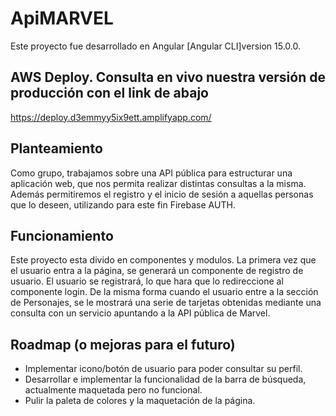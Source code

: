 # ApiMARVEL

Este proyecto fue desarrollado en Angular [Angular CLI]version 15.0.0.

## AWS Deploy. Consulta en vivo nuestra versión de producción con el link de abajo

https://deploy.d3emmyy5ix9ett.amplifyapp.com/


## Planteamiento
Como grupo, trabajamos sobre una API pública para estructurar una aplicación web, que nos permita realizar distintas consultas a la misma. Además permitiremos el registro y el inicio de sesión a aquellas personas que lo deseen, utilizando para este fin Firebase AUTH.


## Funcionamiento
Este proyecto esta divido en componentes y modulos. La primera vez que el usuario entra a la página, se generará un componente de registro de usuario. El usuario se registrará, lo que hara que lo redireccione al componente login. De la misma forma cuando el usuario entre a la sección de Personajes, se le mostrará una serie de tarjetas obtenidas mediante una consulta con un servicio apuntando a la API pública de Marvel.


## Roadmap (o mejoras para el futuro)
 - Implementar icono/botón de usuario para poder consultar su perfil.
 - Desarrollar e implementar la funcionalidad de la barra de búsqueda, actualmente maquetada pero no funcional.
 - Pulir la paleta de colores y la maquetación de la página.

   
